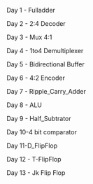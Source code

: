 Day 1 - Fulladder

Day 2 - 2:4 Decoder

Day 3 - Mux 4:1

Day 4 - 1to4 Demultiplexer

Day 5 - Bidirectional Buffer

Day 6 - 4:2 Encoder

Day 7 - Ripple_Carry_Adder

Day 8 - ALU

Day 9 - Half_Subtrator

Day 10-4 bit comparator

Day 11-D_FlipFlop

Day 12 - T-FlipFlop

Day 13 - Jk Flip Flop
